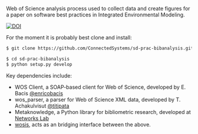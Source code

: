 Web of Science analysis process used to collect data and create figures for a paper on software best practices in
Integrated Environmental Modeling.

[![DOI](https://zenodo.org/badge/155661161.svg)](https://zenodo.org/badge/latestdoi/155661161)

For the moment it is probably best clone and install:

```bash
$ git clone https://github.com/ConnectedSystems/sd-prac-bibanalysis.git

$ cd sd-prac-bibanalysis
$ python setup.py develop
```

Key dependencies include:

* WOS Client, a SOAP-based client for Web of Science, developed by E. Bacis [@enricobacis](https://github.com/enricobacis)
* wos_parser, a parser for Web of Science XML data, developed by T. Achakulvisut [@titipata](https://github.com/titipata)
* Metaknowledge, a Python library for bibliometric research, developed at [Networks Lab](https://github.com/networks-lab/metaknowledge)
* [wosis](https://github.com/ConnectedSystems/wosis), acts as an bridging interface between the above.
